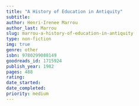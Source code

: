 ```yaml
---
title: "A History of Education in Antiquity"
subtitle: 
author: Henri-Irenee Marrou
author_last: Marrou
slug: marrou-a-history-of-education-in-antiquity
type: non-fiction
img: true
genre: other
isbn: 9780299088149
goodreads_id: 1715924
publish_year: 1982
pages: 488
rating: 
date_started:
date_completed:
priority: medium
---
```

